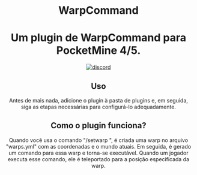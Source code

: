 <h1 align="center">WarpCommand</h1>

<h1 align="center">Um plugin de WarpCommand para PocketMine 4/5.</h1>
    </a>
<div align="center">
	<a href="https://www.blazehosting.com.br/discord">
        <img src="https://img.shields.io/badge/Discord-7289DA?style=for-the-badge&logo=discord&logoColor=white" alt="discord">
</a>

## Uso

Antes de mais nada, adicione o plugin à pasta de plugins e, em seguida, siga as etapas necessárias para configurá-lo adequadamente.

## Como o plugin funciona?

Quando você usa o comando "/setwarp <nome da warp>", é criada uma warp no arquivo "warps.yml" com as coordenadas e o mundo atuais. Em seguida, é gerado um comando para essa warp e torna-se executável. Quando um jogador executa esse comando, ele é teleportado para a posição especificada da warp.
